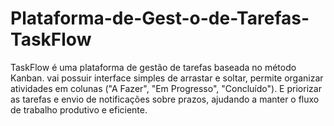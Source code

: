 # Plataforma-de-Gest-o-de-Tarefas-TaskFlow
TaskFlow é uma plataforma de gestão de tarefas baseada no método Kanban. vai possuir interface simples de arrastar e soltar, permite organizar atividades em colunas ("A Fazer", "Em Progresso", "Concluído"). E priorizar  as tarefas e envio de notificações sobre prazos, ajudando a manter o fluxo de trabalho produtivo e eficiente.
